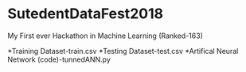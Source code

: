 # SutedentDataFest2018
My First ever Hackathon in Machine Learning (Ranked-163)


*Training Dataset-train.csv
*Testing Dataset-test.csv
*Artifical Neural Network (code)-tunnedANN.py



